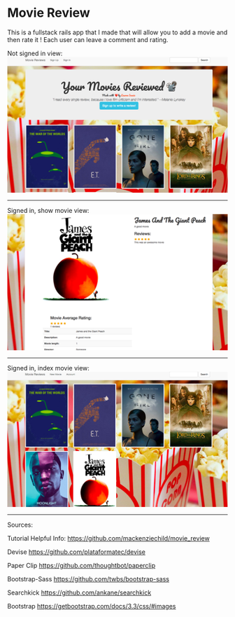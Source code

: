 # Movie Review


This is a fullstack rails app that I made that will allow you to add a movie and then rate it !
Each user can leave a comment and rating.

Not signed in view:
![alternateText](https://github.com/lsi117/movieReview/blob/master/Screen%20Shot%202017-12-11%20at%208.01.40%20PM.png)

---
Signed in, show movie view:
![alternateText](https://github.com/lsi117/movieReview/blob/master/Screen%20Shot%202017-12-11%20at%208.01.15%20PM.png)

---
Signed in, index movie view:
![alternateText](https://github.com/lsi117/movieReview/blob/master/Screen%20Shot%202017-12-11%20at%208.00.18%20PM.png)

---
Sources:

Tutorial Helpful Info:
https://github.com/mackenziechild/movie_review


Devise
https://github.com/plataformatec/devise

Paper Clip
https://github.com/thoughtbot/paperclip

Bootstrap-Sass
https://github.com/twbs/bootstrap-sass

Searchkick
https://github.com/ankane/searchkick

Bootstrap
https://getbootstrap.com/docs/3.3/css/#images

